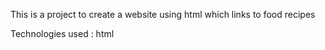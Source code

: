 This is a project to create a website using html which links to food recipes

Technologies used :
html
